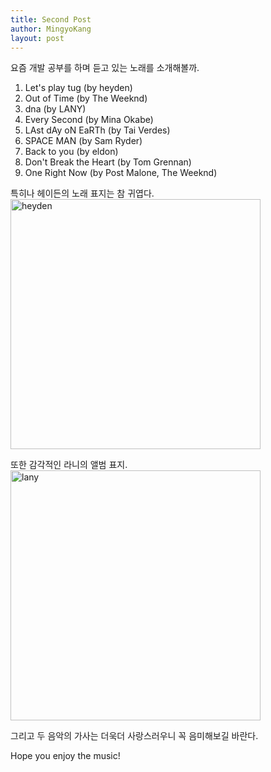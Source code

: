 ```yaml
---
title: Second Post
author: MingyoKang
layout: post
---
```


요즘 개발 공부를 하며 듣고 있는 노래를 소개해볼까.

1. Let's play tug (by heyden)
2. Out of Time (by The Weeknd)
3. dna (by LANY)
4. Every Second (by Mina Okabe)
5. LAst dAy oN EaRTh (by Tai Verdes)
6. SPACE MAN (by Sam Ryder)
7. Back to you (by eldon)
8. Don't Break the Heart (by Tom Grennan)
9. One Right Now (by Post Malone, The Weeknd)

특히나 헤이든의 노래 표지는 참 귀엽다.
<span class="image right"><img src="{{ 'assets/images/letsplaytug.jpg' | relative_url }}" alt="heyden" width="400px" height="400px"></span>

또한 감각적인 라니의 앨범 표지.
<span class="image left"><img src = "{{ 'assets/images/lany.jpg' | relative_url }}" alt = "lany" width="400px" height="400px"></span>

그리고 두 음악의 가사는 더욱더 사랑스러우니 꼭 음미해보길 바란다.

Hope you enjoy the music!